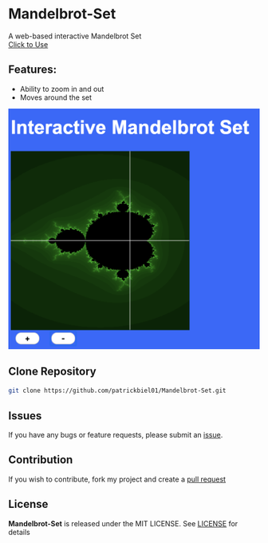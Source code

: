 # Mandelbrot-Set
A web-based interactive Mandelbrot Set
<br/>[Click to Use](http://www.patrickbiel.com/Mandelbrot-Set/)

## Features:
  * Ability to zoom in and out
  * Moves around the set
  
![Web-page Screenshot](https://raw.githubusercontent.com/patrickbiel01/Mandelbrot-Set/master/Screen%20Shot%202020-05-26%20at%201.47.30%20PM.png)

## Clone Repository
```bash
git clone https://github.com/patrickbiel01/Mandelbrot-Set.git
```

## Issues
If you have any bugs or feature requests, please submit an [issue](https://github.com/patrickbiel01/Mandelbrot-Set/issues).

## Contribution
If you wish to contribute, fork my project and create a [pull request](https://github.com/patrickbiel01/Mandelbrot-Set/pulls)

## License
**Mandelbrot-Set** is released under the MIT LICENSE. See [LICENSE](https://github.com/patrickbiel01/Mandelbrot-Set/blob/master/LICENSE) for details
